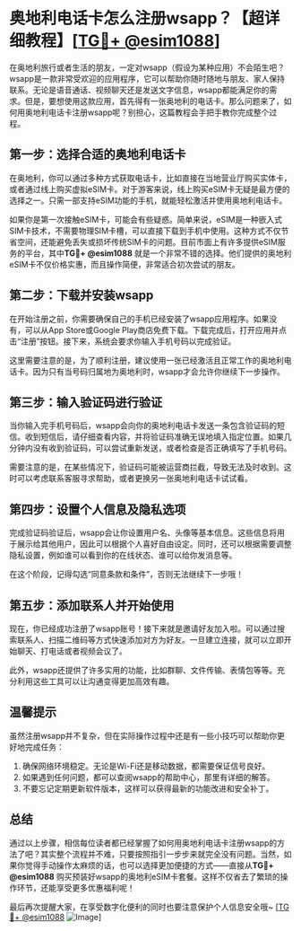 # 奥地利电话卡怎么注册wsapp？【超详细教程】[[TG💪+ @esim1088](https://t.me/s/esim1088)]

在奥地利旅行或者生活的朋友，一定对wsapp（假设为某种应用）不会陌生吧？wsapp是一款非常受欢迎的应用程序，它可以帮助你随时随地与朋友、家人保持联系。无论是语音通话、视频聊天还是发送文字信息，wsapp都能满足你的需求。但是，要想使用这款应用，首先得有一张奥地利的电话卡。那么问题来了，如何用奥地利电话卡注册wsapp呢？别担心，这篇教程会手把手教你完成整个过程。

## 第一步：选择合适的奥地利电话卡

在奥地利，你可以通过多种方式获取电话卡，比如直接在当地营业厅购买实体卡，或者通过线上购买虚拟eSIM卡。对于游客来说，线上购买eSIM卡无疑是最方便的选择之一。只需一部支持eSIM功能的手机，就能轻松激活并使用奥地利电话卡。

如果你是第一次接触eSIM卡，可能会有些疑惑。简单来说，eSIM是一种嵌入式SIM卡技术，不需要物理SIM卡槽，可以直接下载到手机中使用。这种方式不仅节省空间，还能避免丢失或损坏传统SIM卡的问题。目前市面上有许多提供eSIM服务的平台，其中**TG💪+ @esim1088** 就是一个非常不错的选择。他们提供的奥地利eSIM卡不仅价格实惠，而且操作简便，非常适合初次尝试的朋友。

## 第二步：下载并安装wsapp

在开始注册之前，你需要确保自己的手机已经安装了wsapp应用程序。如果没有，可以从App Store或Google Play商店免费下载。下载完成后，打开应用并点击“注册”按钮。接下来，系统会要求你输入手机号码以完成验证。

这里需要注意的是，为了顺利注册，建议使用一张已经激活且正常工作的奥地利电话卡。因为只有当号码归属地为奥地利时，wsapp才会允许你继续下一步操作。

## 第三步：输入验证码进行验证

当你输入完手机号码后，wsapp会向你的奥地利电话卡发送一条包含验证码的短信。收到短信后，请仔细查看内容，并将验证码准确无误地填入指定位置。如果几分钟内没有收到验证码，可以尝试重新发送，或者检查是否正确填写了手机号码。

需要注意的是，在某些情况下，验证码可能被运营商拦截，导致无法及时收到。这时可以考虑联系客服寻求帮助，或者更换另一张奥地利电话卡试试看。

## 第四步：设置个人信息及隐私选项

完成验证码验证后，wsapp会让你设置用户名、头像等基本信息。这些信息将用于展示给其他用户，因此可以根据个人喜好自由设定。同时，还可以根据需要调整隐私设置，例如谁可以看到你的在线状态、谁可以给你发消息等。

在这个阶段，记得勾选“同意条款和条件”，否则无法继续下一步哦！

## 第五步：添加联系人并开始使用

现在，你已经成功注册了wsapp账号！接下来就是邀请好友加入啦。可以通过搜索联系人、扫描二维码等方式快速添加对方为好友。一旦建立连接，就可以立即开始聊天、打电话或者视频会议了。

此外，wsapp还提供了许多实用的功能，比如群聊、文件传输、表情包等等。充分利用这些工具可以让沟通变得更加高效有趣。

## 温馨提示

虽然注册wsapp并不复杂，但在实际操作过程中还是有一些小技巧可以帮助你更好地完成任务：

1. 确保网络环境稳定。无论是Wi-Fi还是移动数据，都需要保证信号良好。
2. 如果遇到任何问题，都可以查阅wsapp的帮助中心，那里有详细的解答。
3. 不要忘记定期更新软件版本，这样可以获得最新的功能改进和安全补丁。

## 总结

通过以上步骤，相信每位读者都已经掌握了如何用奥地利电话卡注册wsapp的方法了吧？其实整个流程并不难，只要按照指引一步步来就完全没有问题。当然，如果你觉得手动操作太麻烦的话，也可以选择更加便捷的方式——直接从**TG💪+ @esim1088** 购买预装好wsapp的奥地利eSIM卡套餐。这样不仅省去了繁琐的操作环节，还能享受更多优惠福利呢！

最后再次提醒大家，在享受数字化便利的同时也要注意保护个人信息安全哦~ [[TG💪+ @esim1088](https://t.me/s/esim1088) ![Image](https://i.postimg.cc/4NQfJmqS/Snipaste-2025-05-13-00-14-12.png)]